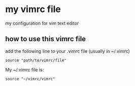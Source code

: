 # my vimrc file
my configuration for vim text editor

## how to use this vimrc file
add the following line to your .vimrc file (usually in ~/.vimrc)

```
source "path/to/vimrc/file"
```

My ~/.vimrc file is:
```
source "~/vimrc/vimrc"
```
